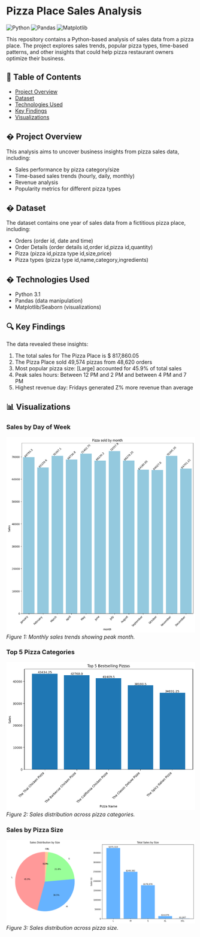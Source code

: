# Pizza Place Sales Analysis

![Python](https://img.shields.io/badge/Python-3.x-blue.svg)
![Pandas](https://img.shields.io/badge/Pandas-1.x-orange.svg)
![Matplotlib](https://img.shields.io/badge/Matplotlib-3.x-green.svg)

This repository contains a Python-based analysis of sales data from a pizza place. The project explores sales trends, popular pizza types, time-based patterns, and other insights that could help pizza restaurant owners optimize their business.

## 📌 Table of Contents
- [Project Overview](#project-overview)
- [Dataset](#dataset)
- [Technologies Used](#technologies-used)
- [Key Findings](#key-findings)
- [Visualizations](#visualizations)

## � Project Overview
This analysis aims to uncover business insights from pizza sales data, including:
- Sales performance by pizza category/size
- Time-based sales trends (hourly, daily, monthly)
- Revenue analysis
- Popularity metrics for different pizza types

## � Dataset
The dataset contains one year of sales data from a fictitious pizza place, including:
- Orders (order id, date and time)
- Order Details (order details id,order id,pizza id,quantity)
- Pizza (pizza id,pizza type id,size,price)
- Pizza types (pizza type id,name,category,ingredients)

## � Technologies Used
- Python 3.1
- Pandas (data manipulation)
- Matplotlib/Seaborn (visualizations)

## 🔍 Key Findings
The data revealed these insights:
1. The total sales for The Pizza Place is $ 817,860.05
2. The Pizza Place sold 49,574 pizzas from 48,620 orders
3. Most popular pizza size: [Large] accounted for 45.9% of total sales
4. Peak sales hours: Between 12 PM and 2 PM and between 4 PM and 7 PM
5. Highest revenue day: Fridays generated Z% more revenue than average

## 📊 Visualizations

### Sales by Day of Week
![Sales by Month](images/Monthly_Pizza_Sales.png)  
*Figure 1: Monthly sales trends showing peak month.*

### Top 5 Pizza Categories
![Pizza Categories](images/5_Bestselling_Pizzas.png)  
*Figure 2: Sales distribution across pizza categories.*

### Sales by Pizza Size
![Pizza Sizes](images/Sales_by_pizza_size.png)  
*Figure 3: Sales distribution across pizza size.*

